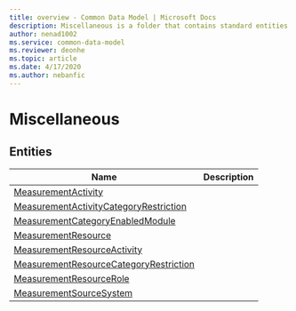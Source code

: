 ```yaml
---
title: overview - Common Data Model | Microsoft Docs
description: Miscellaneous is a folder that contains standard entities related to the Common Data Model.
author: nenad1002
ms.service: common-data-model
ms.reviewer: deonhe
ms.topic: article
ms.date: 4/17/2020
ms.author: nebanfic
---
```


# Miscellaneous


## Entities

|Name|Description|
|---|---|
|[MeasurementActivity](MeasurementActivity.md)||
|[MeasurementActivityCategoryRestriction](MeasurementActivityCategoryRestriction.md)||
|[MeasurementCategoryEnabledModule](MeasurementCategoryEnabledModule.md)||
|[MeasurementResource](MeasurementResource.md)||
|[MeasurementResourceActivity](MeasurementResourceActivity.md)||
|[MeasurementResourceCategoryRestriction](MeasurementResourceCategoryRestriction.md)||
|[MeasurementResourceRole](MeasurementResourceRole.md)||
|[MeasurementSourceSystem](MeasurementSourceSystem.md)||

